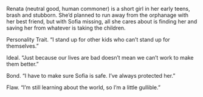 Renata (neutral good, human commoner) is a short girl in her early teens, brash and stubborn. She’d planned to run away from the orphanage with her best friend, but with Sofia missing, all she cares about is finding her and saving her from whatever is taking the children.


Personality Trait. “I stand up for other kids who can’t stand up for themselves.”

Ideal. “Just because our lives are bad doesn’t mean we can’t work to make them better.”

Bond. “I have to make sure Sofia is safe. I’ve always protected her.”

Flaw. “I’m still learning about the world, so I’m a little gullible.”
